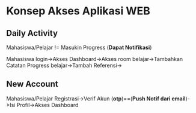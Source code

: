 # Konsep Akses Aplikasi WEB

## Daily Activity 
Mahasiswa/Pelajar != Masukin Progress (**Dapat Notifikasi**)

Mahasiswa login->Akses Dashboard->Akses room belajar->Tambahkan Catatan Progress belajar->Tambah Referensi->

## New Account
Mahasiswa/Pelajar Registrasi->Verif Akun (**otp**)==(**Push Notif dari email**)->Isi Profil->Akses Dashboard